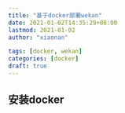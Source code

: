 ```yaml
---
title: "基于docker部署wekan"
date: 2021-01-02T14:35:29+08:00
lastmod: 2021-01-02
author: "xiaonan"

tags: [docker, wekan]
categories: [docker]
draft: true
---
```


## 安装docker

